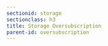 ```yaml
---
sectionid: storage
sectionclass: h3
title: Storage Oversubscription
parent-id: oversubscription
---
```

